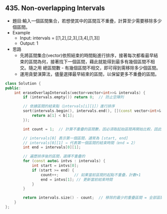 ## 435. Non-overlapping Intervals

- 題目:輸入一個區間集合，若想使其中的區間互不重疊，計算至少需要移除多少個區間。
- Example
    - Input: intervals = [[1,2],[2,3],[3,4],[1,3]]
    - Output: 1
- 思路
    - 先將區間集合(vector)依照結束的時間點進行排序，接著每次都看最早結束的區間為何，接著找下一個區間，藉此就能得到最多有幾個區間不相交。隨之用 總區間數 - 有幾個區間不相交，即可得到需移除多少個區間。
    - 運用貪婪演算法，儘量選擇最早結束的區間，以保留更多不重疊的區間。

```cpp
class Solution {
public:
    int eraseOverlapIntervals(vector<vector<int>>& intervals) {
        if (intervals.empty()) return 0;  // 防止空陣列

        // 依據區間的結束點（intervals[i][1]）進行排序
        sort(intervals.begin(), intervals.end(), [](const vector<int>& a, const vector<int>& b) {
            return a[1] < b[1];
        });

        int count = 1;  // 計算不重疊的區間數，因必須取起始區間再開始比較，因此 default值為 1

        // intervals[0] 表示第一個區間，通常為 [start, end]
        // intervals[0][1] → 代表第一個區間的結束時間（end = 2）
        int end = intervals[0][1];

        // 遍歷排序後的區間，選擇不重疊的
        for (const auto& intvs : intervals) {
            int start = intvs[0];
            if (start >= end) {
                count++;       // 如果當前區間的起點不重疊，計數+1
                end = intvs[1]; // 更新當前結束時間
            }
        }

        return intervals.size() - count;  // 移除的最少的重疊區間 = 全部區間數 - 最多有多少區間不相交
    }
};
```
